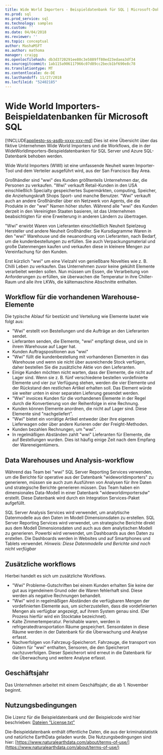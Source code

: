 ```yaml
---
title: Wide World Importers - Beispieldatenbank für SQL | Microsoft-Dokumentation
ms.prod: sql
ms.prod_service: sql
ms.technology: samples
ms.custom: ''
ms.date: 04/04/2018
ms.reviewer: ''
ms.topic: conceptual
author: MashaMSFT
ms.author: mathoma
manager: craigg
ms.openlocfilehash: db3d3720291ee80c3e5889ff80ed23edaea3df34
ms.sourcegitcommit: 1ab115a906117966c07d89cc2becb1bf690e8c78
ms.translationtype: MT
ms.contentlocale: de-DE
ms.lasthandoff: 11/27/2018
ms.locfileid: "52402185"
---
```

# <a name="wide-world-importers-sample-databases-for-microsoft-sql"></a>Wide World Importers-Beispieldatenbanken für Microsoft SQL
[!INCLUDE[appliesto-ss-asdb-xxxx-xxx-md](../includes/appliesto-ss-asdb-xxxx-xxx-md.md)]
Dies ist eine Übersicht über das fiktive Unternehmen Wide World Importers und die Workflows, die in der WideWorldImporters-Beispieldatenbanken für SQL Server und Azure SQL-Datenbank behoben werden.  

Wide World Importers (WWI) ist eine umfassende Neuheit waren Importer-Tool und dem Verteiler ausgeführt wird, aus der San Francisco Bay Area.

Großhändler sind "wwi" des Kunden größtenteils Unternehmen dar, die Personen zu verkaufen. "Wwi" verkauft Retail-Kunden in den USA einschließlich Specialty gespeichertes Supermärkten, computing, Speicher, die Anziehungskraft Shops Sport- und manche Benutzer. "Wwi" verkauft auch an andere Großhändler über ein Netzwerk von Agents, die die Produkte in der "wwi" Namen höher stufen. Während alle "wwi" des Kunden derzeit in den Vereinigten Staaten basieren, ist das Unternehmen beabsichtigten für eine Erweiterung in anderen Ländern zu übertragen.

"Wwi" erwirbt Waren von Lieferanten einschließlich Neuheit Spielzeug Hersteller und andere Neuheit Großhändler. Sie Kursdiagramme Waren in den "wwi" Warehouse und die neuanordnung von Lieferanten, nach Bedarf, um die kundenbestellungen zu erfüllen. Sie auch Verpackungsmaterial und große Datenmengen kaufen und verkaufen diese in kleinere Mengen zur Vereinfachung für den Kunden.

Erst kürzlich "wwi" um eine Vielzahl von genießbare Novelties wie z. B. Chilli Leben zu verkaufen.  Das Unternehmen zuvor keine gekühlt Elemente verarbeitet werden sollen. Nun müssen um Essen, die Verarbeitung von Anforderungen zu erfüllen, sie überwachen die Temperatur in ihre Chiller-Raum und alle ihre LKWs, die kältemaschine Abschnitte enthalten.

## <a name="workflow-for-warehouse-stock-items"></a>Workflow für die vorhandenen Warehouse-Elemente

Die typische Ablauf für bestückt und Verteilung wie Elemente lautet wie folgt aus:
- "Wwi" erstellt von Bestellungen und die Aufträge an den Lieferanten sendet.
- Lieferanten senden, die Elemente, "wwi" empfängt diese, und sie in ihrem Warehouse auf Lager hat.
- Kunden Auftragspositionen aus "wwi"
- "Wwi" füllt die kundenbestellung mit vorhandenen Elementen in das Warehouse und wenn sie nicht über ausreichende Stock verfügen, daher bestellen Sie die zusätzliche Aktie von den Lieferanten.
- Einige Kunden möchten nicht warten, dass der Elemente, die nicht auf Lager sind. Wenn sie z. B. fünf verschiedene bestellen vordefinierte Elemente und vier zur Verfügung stehen, werden die vier Elemente und der Rückstand den restlichen Artikel erhalten soll. Das Element würde sie weiter unten in einer separaten Lieferung gesendet werden.
- "Wwi" invoices Kunden für die vorhandenen Elemente in der Regel durch die Konvertierung von der Reihenfolge in eine Rechnung.
- Kunden können Elemente anordnen, die nicht auf Lager sind. Diese Elemente sind "nachgeliefert".
- "Wwi" bietet ein vorrätige Artikel entweder über ihre eigenen Lieferwagen oder über andere Kurieren oder der Freight-Methoden.
- Kunden bezahlen Rechnungen, um "wwi".
- In regelmäßigen Abständen zahlt "wwi" Lieferanten für Elemente, die auf Bestellungen wurden. Dies ist häufig einige Zeit nach dem Empfang der Wareneigentümers.

## <a name="data-warehouse-and-analysis-workflow"></a>Data Warehouses und Analysis-workflow

Während das Team bei "wwi" SQL Server Reporting Services verwenden, um die Berichte für operative aus der Datenbank "wideworldimporters" zu generieren, müssen sie auch zum Ausführen von Analysen für ihre Daten und strategische Berichte generieren müssen. Das Team haben ein dimensionales Data-Modell in einer Datenbank "wideworldimportersdw" erstellt. Diese Datenbank wird durch ein Integration Services-Paket aufgefüllt.

SQL Server Analysis Services wird verwendet, um analytische Datenmodelle aus den Daten im Modell Dimensionsdaten zu erstellen. SQL Server Reporting Services wird verwendet, um strategische Berichte direkt aus dem Modell Dimensionsdaten und auch aus dem analytischen Modell zu generieren. Powerbi wird verwendet, um Dashboards aus den Daten zu erstellen. Die Dashboards werden in Websites und auf Smartphones und Tablets verwendet. *Hinweis: Diese Datenmodelle und Berichte sind noch nicht verfügbar*

## <a name="additional-workflows"></a>Zusätzliche workflows

Hierbei handelt es sich um zusätzliche Workflows.
- "Wwi" Probleme-Gutschriften bei einem Kunden erhalten Sie keine der gut aus irgendeinem Grund oder die Waren fehlerhaft sind. Diese werden als negative Rechnungen behandelt.
- "Wwi" wird in regelmäßigen Abständen die verfügbaren Mengen der vordefinierten Elemente aus, um sicherzustellen, dass die vordefinierten Mengen als verfügbar angezeigt, auf ihrem System genau sind. (Der Prozess hierfür wird ein Stocktake bezeichnet).
- Kalte Zimmertemperatur. Perishable waren, werden in refrigeratedtransportation Räume gespeichert. Sensordaten in diese Räume werden in der Datenbank für die Überwachung und Analyse erfasst.
- Nachverfolgen von Fahrzeug-Speicherort. Fahrzeuge, die transport von Gütern für "wwi" enthalten, Sensoren, die den Speicherort nachzuverfolgen. Dieser Speicherort wird erneut in die Datenbank für die Überwachung und weitere Analyse erfasst.

## <a name="fiscal-year"></a>Geschäftsjahr

Das Unternehmen arbeitet mit einem Geschäftsjahr, die ab 1. November beginnt.

## <a name="terms-of-use"></a>Nutzungsbedingungen

Die Lizenz für die Beispieldatenbank und der Beispielcode wird hier beschrieben: [Dateien "License.txt"](https://github.com/Microsoft/sql-server-samples/blob/master/license.txt)

Die-Beispieldatenbank enthält öffentliche Daten, die aus der kriminalstatistik und natürliche EarthData geladen wurde. Die Nutzungsbedingungen sind hier: [https://www.naturalearthdata.com/about/terms-of-use/](https://www.naturalearthdata.com/about/terms-of-use/)
